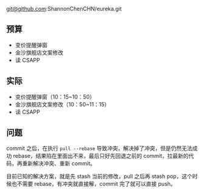 
git@github.com:ShannonChenCHN/eureka.git


## 预算


- 变价提醒弹窗
- 金沙旗舰店文案修改
- 读 CSAPP


## 实际

- 变价提醒弹窗（10：15~10：50）
- 金沙旗舰店文案修改（10：50~11：15）
- 读 CSAPP

## 问题



commit 之后，在执行 `pull --rebase` 导致冲突，解决掉了冲突，但是仍然无法成功 rebase，结果陷在里面出不来，最后只好先回退之前的 commit，拉最新的代码，再重新解决冲突、重新 commit。

目前已知的解决方案，就是先 stash 当前的修改，pull 之后再 stash pop，这个时候也不需要 rebase，有冲突就直接解，commit 完了就可以直接 push。